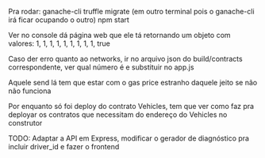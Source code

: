 Pra rodar:
ganache-cli
truffle migrate (em outro terminal pois o ganache-cli irá ficar ocupando o outro)
npm start

Ver no console dá página web que ele tá retornando um objeto com valores:
1, 1, 1, 1, 1, 1, 1, 1, 1, true

Caso der erro quanto ao networks, ir no arquivo json do build/contracts correspondente, ver qual número é e substituir no app.js

Aquele send lá tem que estar com o gas price estranho daquele jeito se não não funciona

Por enquanto só foi deploy do contrato Vehicles, tem que ver como faz pra deployar os contratos que necessitam do endereço do Vehicles no construtor

TODO: Adaptar a API em Express, modificar o gerador de diagnóstico pra incluir driver_id e fazer o frontend
